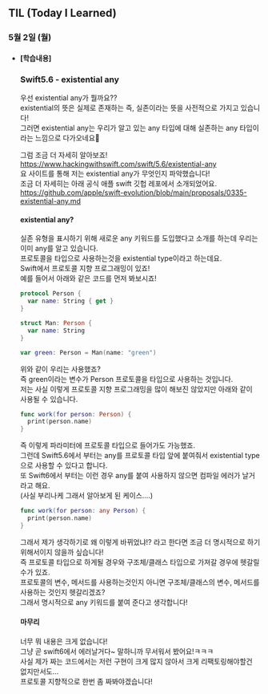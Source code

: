 ## TIL (Today I Learned)

### 5월 2일 (월)   

- #### [학습내용]    
  ### Swift5.6 - existential any          
  
  우선 existential any가 뭘까요??       
  existential의 뜻은 실제로 존재하는 즉, 실존이라는 뜻을 사전적으로 가지고 있습니다!   
  그러면 existential any는 우리가 알고 있는 any 타입에 대해 실존하는 any 타입이라는 느낌으로 다가오네요🤔    

  그럼 조금 더 자세히 알아보죠!   
  https://www.hackingwithswift.com/swift/5.6/existential-any   
  요 사이트를 통해 저는 existential any가 무엇인지 파악했습니다!    
  조금 더 자세히는 아래 공식 애플 swift 깃헙 레포에서 소개되었어요.   
  https://github.com/apple/swift-evolution/blob/main/proposals/0335-existential-any.md    

  #### existential any?    

  실존 유형을 표시하기 위해 새로운 any 키워드를 도입했다고 소개를 하는데 우리는 이미 any를 알고 있습니다.    
  프로토콜을 타입으로 사용하는것을 existential type이라고 하는데요.   
  Swift에서 프로토콜 지향 프로그래밍이 있죠!   
  예를 들어서 아래와 같은 코드를 먼저 봐보시죠!   
  ```swift
  protocol Person {
    var name: String { get }
  }
  
  struct Man: Person {
    var name: String
  }
  
  var green: Person = Man(name: "green")
  ```
  위와 같이 우리는 사용했죠?   
  즉 green이라는 변수가 Person 프로토콜을 타입으로 사용하는 것입니다.   
  저는 사실 이렇게 프로토콜 지향 프로그래밍을 많이 해보진 않았지만 아래와 같이 사용될 수 있습니다.    
  ```swift
  func work(for person: Person) {
    print(person.name)
  }
  ```
  즉 이렇게 파라미터에 프로토콜 타입으로 들어가도 가능했죠.    
  그런데 Swift5.6에서 부터는 any를 프로토콜 타입 앞에 붙여줘서 existential type으로 사용할 수 있다고 합니다.   
  또 Swift6에서 부터는 이런 경우 any를 붙여 사용하지 않으면 컴파일 에러가 날거라고 해요.   
  (사실 부리나케 그래서 알아보게 된 케이스....)    
  ```swift
  func work(for person: any Person) {
    print(person.name)
  }
  ```
  그래서 제가 생각하기로 왜 이렇게 바뀌었냐!? 라고 한다면 조금 더 명시적으로 하기위해서이지 않을까 싶습니다!   
  즉 프로토콜 타입으로 하게될 경우와 구조체/클래스 타입으로 가져갈 경우에 헷갈릴수가 있죠.   
  프로토콜의 변수, 메서드를 사용하는것인지 아니면 구조체/클래스의 변수, 메서드를 사용하는 것인지 헷갈리겠죠?   
  그래서 명시적으로 any 키워드를 붙여 준다고 생각합니다!   

  #### 마무리   
  너무 뭐 내용은 크게 없습니다!    
  그냥 곧 swift6에서 에러날거다~ 말하니까 무서워서 봤어요!ㅋㅋㅋ   
  사실 제가 짜는 코드에서는 저런 구현이 크게 많지 않아서 크게 리팩토링해야할건 없지만서도...   
  프로토콜 지향적으로 한번 좀 짜봐야겠습니다!   
